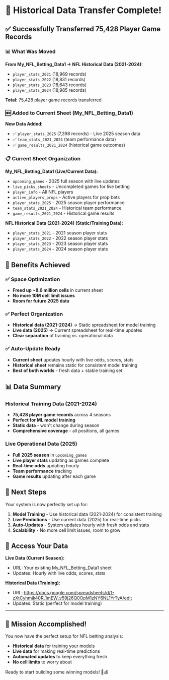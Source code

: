 # 🎉 Historical Data Transfer Complete!

## ✅ Successfully Transferred 75,428 Player Game Records

### 📊 What Was Moved

**From My_NFL_Betting_Data1 → NFL Historical Data (2021-2024):**
- `player_stats_2021` (18,969 records)
- `player_stats_2022` (18,831 records) 
- `player_stats_2023` (18,643 records)
- `player_stats_2024` (18,985 records)

**Total:** 75,428 player game records transferred

### 🆕 Added to Current Sheet (My_NFL_Betting_Data1)

**New Data Added:**
- ✅ `player_stats_2025` (7,398 records) - Live 2025 season data
- ✅ `team_stats_2021_2024` (team performance data)
- ✅ `game_results_2021_2024` (historical game outcomes)

### 📋 Current Sheet Organization

**My_NFL_Betting_Data1 (Live/Current Data):**
- `upcoming_games` - 2025 full season with live updates
- `live_picks_sheets` - Uncompleted games for live betting
- `player_info` - All NFL players
- `active_players_props` - Active players for prop bets
- `player_stats_2025` - 2025 season player performance
- `team_stats_2021_2024` - Historical team performance
- `game_results_2021_2024` - Historical game results

**NFL Historical Data (2021-2024) (Static/Training Data):**
- `player_stats_2021` - 2021 season player stats
- `player_stats_2022` - 2022 season player stats
- `player_stats_2023` - 2023 season player stats
- `player_stats_2024` - 2024 season player stats

## 🚀 Benefits Achieved

### ✅ Space Optimization
- **Freed up ~8.6 million cells** in current sheet
- **No more 10M cell limit issues**
- **Room for future 2025 data**

### ✅ Perfect Organization
- **Historical data (2021-2024)** → Static spreadsheet for model training
- **Live data (2025)** → Current spreadsheet for real-time updates
- **Clear separation** of training vs. operational data

### ✅ Auto-Update Ready
- **Current sheet** updates hourly with live odds, scores, stats
- **Historical sheet** remains static for consistent model training
- **Best of both worlds** - fresh data + stable training set

## 📊 Data Summary

### Historical Training Data (2021-2024)
- **75,428 player game records** across 4 seasons
- **Perfect for ML model training**
- **Static data** - won't change during season
- **Comprehensive coverage** - all positions, all games

### Live Operational Data (2025)
- **Full 2025 season** in `upcoming_games`
- **Live player stats** updating as games complete
- **Real-time odds** updating hourly
- **Team performance** tracking
- **Game results** updating after each game

## 🎯 Next Steps

Your system is now perfectly set up for:

1. **Model Training** - Use historical data (2021-2024) for consistent training
2. **Live Predictions** - Use current data (2025) for real-time picks
3. **Auto-Updates** - System updates hourly with fresh odds and stats
4. **Scalability** - No more cell limit issues, room to grow

## 🔗 Access Your Data

**Live Data (Current Season):**
- URL: Your existing My_NFL_Betting_Data1 sheet
- Updates: Hourly with live odds, scores, stats

**Historical Data (Training):**
- URL: https://docs.google.com/spreadsheets/d/1-zXtCyhmjk40R_1mEW_v59j26Q0OpM1zNY6NL1YrTyA/edit
- Updates: Static (perfect for model training)

---

## 🎉 Mission Accomplished!

You now have the perfect setup for NFL betting analysis:
- **Historical data** for training your models
- **Live data** for making real-time predictions
- **Automated updates** to keep everything fresh
- **No cell limits** to worry about

Ready to start building some winning models! 🏈💰


